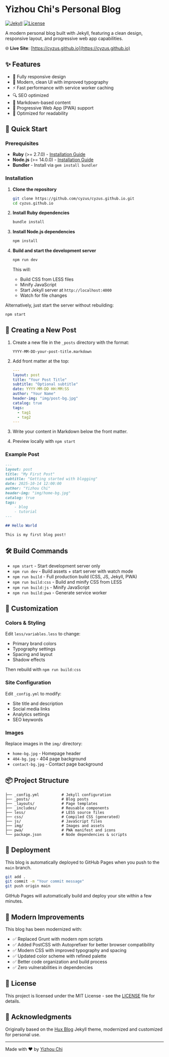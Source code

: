 # Yizhou Chi's Personal Blog

[![Jekyll](https://img.shields.io/badge/Jekyll-4.0-red.svg)](https://jekyllrb.com/)
[![License](https://img.shields.io/badge/license-MIT-blue.svg)](LICENSE)

A modern personal blog built with Jekyll, featuring a clean design, responsive layout, and progressive web app capabilities.

🌐 **Live Site**: [https://cyzus.github.io](https://cyzus.github.io)

## ✨ Features

- 📱 Fully responsive design
- 🎨 Modern, clean UI with improved typography
- ⚡ Fast performance with service worker caching
- 🔍 SEO optimized
- 📝 Markdown-based content
- 🎯 Progressive Web App (PWA) support
- 🌙 Optimized for readability

## 🚀 Quick Start

### Prerequisites

- **Ruby** (>= 2.7.0) - [Installation Guide](https://www.ruby-lang.org/en/documentation/installation/)
- **Node.js** (>= 14.0.0) - [Installation Guide](https://nodejs.org/)
- **Bundler** - Install via `gem install bundler`

### Installation

1. **Clone the repository**
   ```bash
   git clone https://github.com/cyzus/cyzus.github.io.git
   cd cyzus.github.io
   ```

2. **Install Ruby dependencies**
   ```bash
   bundle install
   ```

3. **Install Node.js dependencies**
   ```bash
   npm install
   ```

4. **Build and start the development server**
   ```bash
   npm run dev
   ```
   
   This will:
   - Build CSS from LESS files
   - Minify JavaScript
   - Start Jekyll server at `http://localhost:4000`
   - Watch for file changes

Alternatively, just start the server without rebuilding:
```bash
npm start
```

## 📝 Creating a New Post

1. Create a new file in the `_posts` directory with the format:
   ```
   YYYY-MM-DD-your-post-title.markdown
   ```

2. Add front matter at the top:
   ```yaml
   ---
   layout: post
   title: "Your Post Title"
   subtitle: "Optional subtitle"
   date: YYYY-MM-DD HH:MM:SS
   author: "Your Name"
   header-img: "img/post-bg.jpg"
   catalog: true
   tags:
     - tag1
     - tag2
   ---
   ```

3. Write your content in Markdown below the front matter.

4. Preview locally with `npm start`

### Example Post

```markdown
---
layout: post
title: "My First Post"
subtitle: "Getting started with blogging"
date: 2025-10-14 12:00:00
author: "Yizhou Chi"
header-img: "img/home-bg.jpg"
catalog: true
tags:
    - blog
    - tutorial
---

## Hello World

This is my first blog post!
```

## 🛠️ Build Commands

- `npm start` - Start development server only
- `npm run dev` - Build assets + start server with watch mode
- `npm run build` - Full production build (CSS, JS, Jekyll, PWA)
- `npm run build:css` - Build and minify CSS from LESS
- `npm run build:js` - Minify JavaScript
- `npm run build:pwa` - Generate service worker

## 🎨 Customization

### Colors & Styling

Edit `less/variables.less` to change:
- Primary brand colors
- Typography settings
- Spacing and layout
- Shadow effects

Then rebuild with `npm run build:css`

### Site Configuration

Edit `_config.yml` to modify:
- Site title and description
- Social media links
- Analytics settings
- SEO keywords

### Images

Replace images in the `img/` directory:
- `home-bg.jpg` - Homepage header
- `404-bg.jpg` - 404 page background
- `contact-bg.jpg` - Contact page background

## 📦 Project Structure

```
├── _config.yml          # Jekyll configuration
├── _posts/              # Blog posts
├── _layouts/            # Page templates
├── _includes/           # Reusable components
├── less/                # LESS source files
├── css/                 # Compiled CSS (generated)
├── js/                  # JavaScript files
├── img/                 # Images and assets
├── pwa/                 # PWA manifest and icons
└── package.json         # Node dependencies & scripts
```

## 🚢 Deployment

This blog is automatically deployed to GitHub Pages when you push to the `main` branch.

```bash
git add .
git commit -m "Your commit message"
git push origin main
```

GitHub Pages will automatically build and deploy your site within a few minutes.

## 🔧 Modern Improvements

This blog has been modernized with:
- ✅ Replaced Grunt with modern npm scripts
- ✅ Added PostCSS with Autoprefixer for better browser compatibility
- ✅ Modern CSS with improved typography and spacing
- ✅ Updated color scheme with refined palette
- ✅ Better code organization and build process
- ✅ Zero vulnerabilities in dependencies

## 📄 License

This project is licensed under the MIT License - see the [LICENSE](LICENSE) file for details.

## 🙏 Acknowledgments

Originally based on the [Hux Blog](https://github.com/Huxpro/huxpro.github.io) Jekyll theme, modernized and customized for personal use.

---

Made with ❤️ by [Yizhou Chi](https://github.com/cyzus)

